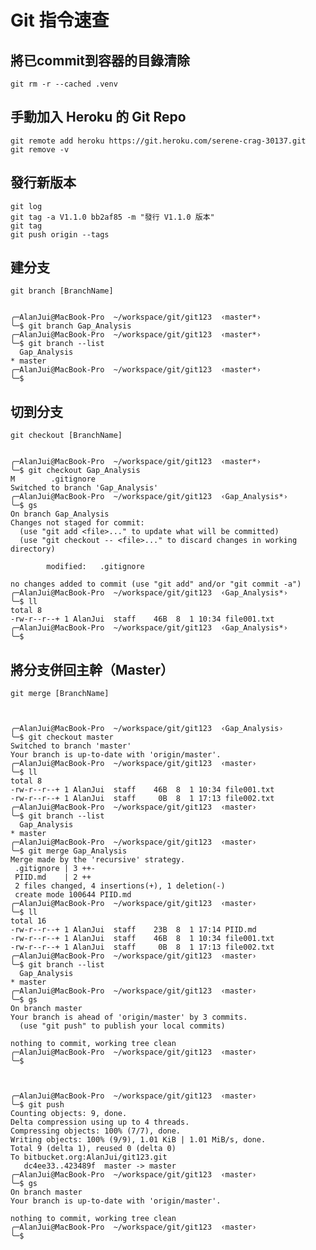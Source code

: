 # Git 指令速查


## 將已commit到容器的目錄清除
    git rm -r --cached .venv


## 手動加入 Heroku 的 Git Repo
    git remote add heroku https://git.heroku.com/serene-crag-30137.git
    git remove -v


## 發行新版本
    git log
    git tag -a V1.1.0 bb2af85 -m "發行 V1.1.0 版本"  
    git tag
    git push origin --tags


## 建分支
    git branch [BranchName]


    ╭─AlanJui@MacBook-Pro  ~/workspace/git/git123  ‹master*›
    ╰─$ git branch Gap_Analysis
    ╭─AlanJui@MacBook-Pro  ~/workspace/git/git123  ‹master*›
    ╰─$ git branch --list
      Gap_Analysis
    * master
    ╭─AlanJui@MacBook-Pro  ~/workspace/git/git123  ‹master*›
    ╰─$


## 切到分支
    git checkout [BranchName]


    ╭─AlanJui@MacBook-Pro  ~/workspace/git/git123  ‹master*›
    ╰─$ git checkout Gap_Analysis
    M        .gitignore
    Switched to branch 'Gap_Analysis'
    ╭─AlanJui@MacBook-Pro  ~/workspace/git/git123  ‹Gap_Analysis*›
    ╰─$ gs
    On branch Gap_Analysis
    Changes not staged for commit:
      (use "git add <file>..." to update what will be committed)
      (use "git checkout -- <file>..." to discard changes in working directory)
    
            modified:   .gitignore
    
    no changes added to commit (use "git add" and/or "git commit -a")
    ╭─AlanJui@MacBook-Pro  ~/workspace/git/git123  ‹Gap_Analysis*›
    ╰─$ ll
    total 8
    -rw-r--r--+ 1 AlanJui  staff    46B  8  1 10:34 file001.txt
    ╭─AlanJui@MacBook-Pro  ~/workspace/git/git123  ‹Gap_Analysis*›
    ╰─$


## 將分支併回主幹（Master）
    git merge [BranchName]



    ╭─AlanJui@MacBook-Pro  ~/workspace/git/git123  ‹Gap_Analysis›
    ╰─$ git checkout master
    Switched to branch 'master'
    Your branch is up-to-date with 'origin/master'.
    ╭─AlanJui@MacBook-Pro  ~/workspace/git/git123  ‹master›
    ╰─$ ll
    total 8
    -rw-r--r--+ 1 AlanJui  staff    46B  8  1 10:34 file001.txt
    -rw-r--r--+ 1 AlanJui  staff     0B  8  1 17:13 file002.txt
    ╭─AlanJui@MacBook-Pro  ~/workspace/git/git123  ‹master›
    ╰─$ git branch --list
      Gap_Analysis
    * master
    ╭─AlanJui@MacBook-Pro  ~/workspace/git/git123  ‹master›
    ╰─$ git merge Gap_Analysis
    Merge made by the 'recursive' strategy.
     .gitignore | 3 ++-
     PIID.md    | 2 ++
     2 files changed, 4 insertions(+), 1 deletion(-)
     create mode 100644 PIID.md
    ╭─AlanJui@MacBook-Pro  ~/workspace/git/git123  ‹master›
    ╰─$ ll
    total 16
    -rw-r--r--+ 1 AlanJui  staff    23B  8  1 17:14 PIID.md
    -rw-r--r--+ 1 AlanJui  staff    46B  8  1 10:34 file001.txt
    -rw-r--r--+ 1 AlanJui  staff     0B  8  1 17:13 file002.txt
    ╭─AlanJui@MacBook-Pro  ~/workspace/git/git123  ‹master›
    ╰─$ git branch --list
      Gap_Analysis
    * master
    ╭─AlanJui@MacBook-Pro  ~/workspace/git/git123  ‹master›
    ╰─$ gs
    On branch master
    Your branch is ahead of 'origin/master' by 3 commits.
      (use "git push" to publish your local commits)
    
    nothing to commit, working tree clean
    ╭─AlanJui@MacBook-Pro  ~/workspace/git/git123  ‹master›
    ╰─$



    ╭─AlanJui@MacBook-Pro  ~/workspace/git/git123  ‹master›
    ╰─$ git push
    Counting objects: 9, done.
    Delta compression using up to 4 threads.
    Compressing objects: 100% (7/7), done.
    Writing objects: 100% (9/9), 1.01 KiB | 1.01 MiB/s, done.
    Total 9 (delta 1), reused 0 (delta 0)
    To bitbucket.org:AlanJui/git123.git
       dc4ee33..423489f  master -> master
    ╭─AlanJui@MacBook-Pro  ~/workspace/git/git123  ‹master›
    ╰─$ gs
    On branch master
    Your branch is up-to-date with 'origin/master'.
    
    nothing to commit, working tree clean
    ╭─AlanJui@MacBook-Pro  ~/workspace/git/git123  ‹master›
    ╰─$

